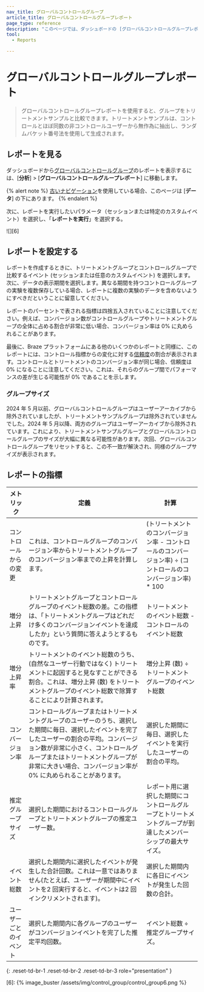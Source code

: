 ```yaml
---
nav_title: グローバルコントロールグループ 
article_title: グローバルコントロールグループレポート
page_type: reference
description: "このページでは、ダッシュボードの [グローバルコントロールグループレポート] ページにあるレポート指標について説明します。"
tool: 
  - Reports

---
```


# グローバルコントロールグループレポート

> グローバルコントロールグループレポートを使用すると、グループをトリートメントサンプルと比較できます。トリートメントサンプルは、コントロールとほぼ同数の非コントロールユーザーから無作為に抽出し、ランダムバケット番号法を使用して生成されます。

## レポートを見る

ダッシュボードから[グローバルコントロールグループ]({{site.baseurl}}/user_guide/engagement_tools/testing/global_control_group/)のレポートを表示するには、[**分析**] > [**グローバルコントロールグループレポート**] に移動します。 

{% alert note %}
[古いナビゲーション]({{site.baseurl}}/navigation)を使用している場合、このページは [**データ**] の下にあります。
{% endalert %}

次に、レポートを実行したいパラメータ（セッションまたは特定のカスタムイベント）を選択し、「**レポートを実行**」を選択する。

![][6]

## レポートを設定する

レポートを作成するときに、トリートメントグループとコントロールグループで比較するイベント (セッションまたは任意のカスタムイベント) を選択します。次に、データの表示期間を選択します。異なる期間を持つコントロールグループの実験を複数保存している場合、レポートに複数の実験のデータを含めないようにすべきだということに留意してください。

レポートのパーセントで表される指標は四捨五入されていることに注意してください。例えば、コンバージョン数がコントロールグループやトリートメントグループの全体に占める割合が非常に低い場合、コンバージョン率は 0% に丸められることがあります。

最後に、Braze プラットフォームにある他のいくつかのレポートと同様に、このレポートには、コントロール指標からの変化に対する[信頼度]({{site.baseurl}}/user_guide/engagement_tools/testing/multivariant_testing/multivariate_analytics/#understanding-confidence)の割合が表示されます。コントロールとトリートメントのコンバージョン率が同じ場合、信頼度は 0% になることに注意してください。これは、それらのグループ間でパフォーマンスの差が生じる可能性が 0% であることを示します。

### グループサイズ

2024 年 5 月以前、グローバルコントロールグループはユーザーアーカイブから除外されていましたが、トリートメントサンプルグループは除外されていませんでした。2024 年 5 月以降、両方のグループはユーザーアーカイブから除外されています。これにより、トリートメントサンプルグループとグローバルコントロールグループのサイズが大幅に異なる可能性があります。次回、グローバルコントロールグループをリセットすると、この不一致が解決され、同様のグループサイズが表示されます。

## レポートの指標

| メトリック | 定義 | 計算 |
| -- | -- | -- |
| コントロールからの変更 | これは、コントロールグループのコンバージョン率からトリートメントグループのコンバージョン率までの上昇を計算します。 | (トリートメントのコンバージョン率 - コントロールのコンバージョン率) ÷ (コントロールのコンバージョン率) * 100 |
| 増分上昇 | トリートメントグループとコントロールグループのイベント総数の差。この指標は、「トリートメントグループはどれだけ多くのコンバージョンイベントを達成したか」という質問に答えようとするものです。 | トリートメントのイベント総数 - コントロールのイベント総数 |
| 増分上昇率 | トリートメントのイベント総数のうち、(自然なユーザー行動ではなく) トリートメントに起因すると見なすことができる割合。これは、増分上昇 (数) をトリートメントグループのイベント総数で除算することにより計算されます。 | 増分上昇 (数) ÷ トリートメントグループのイベント総数 |
| コンバージョン率 | コントロールグループまたはトリートメントグループのユーザーのうち、選択した期間に毎日、選択したイベントを完了したユーザーの割合の平均。コンバージョン数が非常に小さく、コントロールグループまたはトリートメントグループが非常に大きい場合、コンバージョン率が 0% に丸められることがあります。 | 選択した期間に毎日、選択したイベントを実行したユーザーの割合の平均。 |
| 推定グループサイズ | 選択した期間におけるコントロールグループとトリートメントグループの推定ユーザー数。 | レポート用に選択した期間にコントロールグループとトリートメントグループが到達したメンバーシップの最大サイズ。 |
| イベント総数 | 選択した期間内に選択したイベントが発生した合計回数。これは一意ではありません(たとえば、ユーザーが期間中にイベントを2 回実行すると、イベントは2 回インクリメントされます)。 | 選択した期間内に各日にイベントが発生した回数の合計。 |
| ユーザーごとのイベント | 選択した期間内に各グループのユーザーがコンバージョンイベントを完了した推定平均回数。 | イベント総数 ÷ 推定グループサイズ。 |
{: .reset-td-br-1 .reset-td-br-2 .reset-td-br-3 role="presentation" }

[6]: {% image_buster /assets/img/control_group/control_group6.png %}